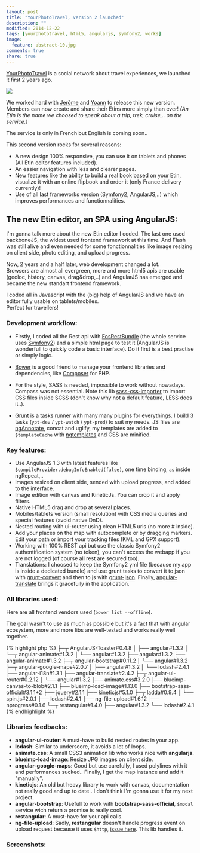 ```yaml
---
layout: post
title: "YourPhotoTravel, version 2 launched"
description: ""
modified: 2014-12-22
tags: [yourphototravel, html5, angularjs, symfony2, works]
image:
  feature: abstract-10.jpg
comments: true
share: true  
---
```


[YourPhotoTravel](http://www.yourphototravel.com/) is a social network about travel experiences, we launched it first 2 years ago.

<a href="http://www.yourphototravel.com/" target="_blank"><img src="{{site.baseurl}}/images/ypt_version2/home.jpg"></a>

We worked hard with [Jerôme](http://fr.linkedin.com/in/jeromefath) and [Yoann](http://fr.linkedin.com/in/ylupe) to release this new version. Members can now create and share their Etins more simply than ever! *(An Etin is the name we choosed to speak about a trip, trek, cruise,.. on the service.)*

The service is only in French but English is coming soon..

This second version rocks for several reasons:

* A new design 100% responsive, you can use it on tablets and phones (All Etin editor features included).
* An easier navigation with less and clearer pages.
* New features like the ability to build a real book based on your Etin, visualize it with an online flipbook and order it (only France delivery currently)!
* Use of all last frameworks version (Symfony2, AngularJS,..) which improves performances and functionnalities.

## The new Etin editor, an SPA using AngularJS:

I'm gonna talk more about the new Etin editor I coded.
The last one used backboneJS, the widest used frontend framework at this time.
And Flash was still alive and even needed for some fonctionnalities like image resizing on client side, photo editing, and upload progress.

Now, 2 years and a half later, web development changed a lot.<br>
Browsers are almost all evergreen, more and more html5 apis are usable (geoloc, history, canvas, drag&drop,..) and AngularJS has emerged and became the new standart frontend framework.

I coded all in Javascript with the (big) help of AngularJS and we have an editor fully usable on tablets/mobiles.<br>Perfect for travellers!

### Development workflow:

* Firstly, I coded all the Rest api with [FosRestBundle](https://github.com/FriendsOfSymfony/FOSRestBundle) (the whole service uses [Symfony2](http://symfony.com/)) and a simple html page to test it (AngularJS is wonderfull to quickly code a basic interface). Do it first is a best practise or simply logic.

* [Bower](http://bower.io/) is a good friend to manage your frontend libraries and dependencies, like [Composer](https://getcomposer.org/) for PHP.

* For the style, SASS is needed, impossible to work without nowadays. Compass was not essential. Note this lib [sass-css-importer](https://github.com/chriseppstein/sass-css-importer) to import CSS files inside SCSS (don't know why not a default feature, LESS does it..).

* [Grunt](http://gruntjs.com/) is a tasks runner with many many plugins for everythings. I build 3 tasks (`ypt-dev` / `ypt-watch` / `ypt-prod`) to suit my needs. JS files are [ngAnnotate](https://github.com/mzgol/grunt-ng-annotate), concat and uglify, my templates are added to `$templateCache` with [ngtemplates](https://github.com/ericclemmons/grunt-angular-templates) and CSS are minified.

### Key features:

* Use AngularJS 1.3 with latest features like `$compileProvider.debugInfoEnabled(false)`, one time binding, `as` inside ngRepeat,..
* Images resized on client side, sended with upload progress, and added to the interface.
* Image edition with canvas and KineticJs. You can crop it and apply filters.
* Native HTML5 drag and drop at several places.
* Mobiles/tablets version (small resolution) with CSS media queries and special features (avoid native DnD).
* Nested routing with ui-router using clean HTML5 urls (no more # inside).
* Add your places on the map with autocomplete or by dragging markers. Edit your path or import your tracking files (KML and GPX support).
* Working with 100% REST api but use the classic Symfony2 authentification system (no token), you can't access the webapp if you are not logged (of course all rest are secured too). 
* Translations: I choosed to keep the Symfony2 yml file (because my app is inside a dedicated bundle) and use grunt tasks to convert it to json with [grunt-convert](https://github.com/assemble/grunt-convert) and then to js with [grunt-json](https://github.com/wilsonpage/grunt-json).
Finally, [angular-translate](http://angular-translate.github.io/) brings it gracefully in the application.


### All libraries used:

Here are all frontend vendors used (`bower list --offline`).

The goal wasn't to use as much as possible but it's a fact that with angular ecosystem, more and more libs are well-tested and works really well together.

{% highlight php %}
├─┬ AngularJS-Toaster#0.4.8
│ ├── angular#1.3.2
│ └─┬ angular-animate#1.3.2
│   └── angular#1.3.2
├── angular#1.3.2
├── angular-animate#1.3.2
├─┬ angular-bootstrap#0.11.2
│ └── angular#1.3.2
├─┬ angular-google-maps#2.0.7
│ ├── angular#1.3.2
│ └── lodash#2.4.1
├── angular-i18n#1.3.1
├── angular-translate#2.4.2
├─┬ angular-ui-router#0.2.12
│ └── angular#1.3.2
├── animate.css#3.2.0
├── blueimp-canvas-to-blob#2.1.1
├── blueimp-load-image#1.13.0
├── bootstrap-sass-official#3.1.1+2
├── jquery#2.1.1
├── kineticjs#5.1.0
├─┬ ladda#0.9.4
│ └── spin.js#2.0.1
├── lodash#2.4.1
├── ng-file-upload#1.6.12
├── nprogress#0.1.6
└─┬ restangular#1.4.0
  ├── angular#1.3.2
  └── lodash#2.4.1
{% endhighlight %}

### Libraries feedbacks:

* **angular-ui-router**: A must-have to build nested routes in your app.
* **lodash**: Similar to underscore, it avoids a lot of loops.
* **animate.css**: A small CSS3 animation lib who works nice with **angularjs**.
* **blueimp-load-image**: Resize JPG images on client side.
* **angular-google-maps**: Good but use carefully, I used polylines with it and performances sucked.. Finally, I get the map instance and add it "manually".
* **kineticjs**: An old but heavy library to work with canvas, documentation not really good and up to date.. I don't think I'm gonna use it for my next project.
* **angular-bootstrap**: Usefull to work with **bootstrap-sass-official**, `$modal` service wich return a promise is really cool.
* **restangular**: A must-have for your api calls.
* **ng-file-upload**: Sadly, **restangular** doesn't handle progress event on upload request because it uses `$http`, [issue here](https://github.com/angular/angular.js/issues/1934). This lib handles it.

### Screenshots:

<figure class="half">
    <a href="{{site.baseurl}}/images/ypt_version2/screen1.jpg" target="_blank"><img src="{{site.baseurl}}/images/ypt_version2/screen1.jpg" alt=""></a>
    <a href="{{site.baseurl}}/images/ypt_version2/screen2.jpg" target="_blank"><img src="{{site.baseurl}}/images/ypt_version2/screen2.jpg" alt=""></a>
</figure>
<figure class="half">
    <a href="{{site.baseurl}}/images/ypt_version2/screen3.jpg" target="_blank"><img src="{{site.baseurl}}/images/ypt_version2/screen3.jpg" alt=""></a>
    <a href="{{site.baseurl}}/images/ypt_version2/screen4.jpg" target="_blank"><img src="{{site.baseurl}}/images/ypt_version2/screen4.jpg" alt=""></a>
</figure>
<figure class="half">
    <a href="{{site.baseurl}}/images/ypt_version2/screen5.jpg" target="_blank"><img src="{{site.baseurl}}/images/ypt_version2/screen5.jpg" alt=""></a>
    <a href="{{site.baseurl}}/images/ypt_version2/screen6.jpg" target="_blank"><img src="{{site.baseurl}}/images/ypt_version2/screen6.jpg" alt=""></a>
</figure>

